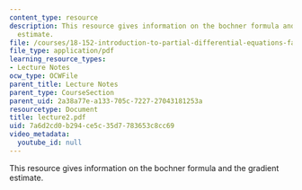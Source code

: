```yaml
---
content_type: resource
description: This resource gives information on the bochner formula and the gradient
  estimate.
file: /courses/18-152-introduction-to-partial-differential-equations-fall-2005/7a6d2cd0b294ce5c35d7783653c8cc69_lecture2.pdf
file_type: application/pdf
learning_resource_types:
- Lecture Notes
ocw_type: OCWFile
parent_title: Lecture Notes
parent_type: CourseSection
parent_uid: 2a38a77e-a133-705c-7227-27043181253a
resourcetype: Document
title: lecture2.pdf
uid: 7a6d2cd0-b294-ce5c-35d7-783653c8cc69
video_metadata:
  youtube_id: null
---
```

This resource gives information on the bochner formula and the gradient estimate.

